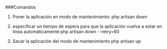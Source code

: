 ###Comandos

1. Poner la aplicación en modo de mantenimiento:
php artisan down

2. especificar un tiempo de espera para que la aplicación vuelva a estar en línea automáticamente
php artisan down --retry=60

3. Sacar la aplicación del modo de mantenimiento
php artisan up

